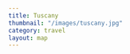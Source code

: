 ```yaml
---
title: Tuscany
thumbnail: "/images/tuscany.jpg"
category: travel
layout: map
---
```

  <head>
  	<meta charset="utf-8">
    <link rel="stylesheet" type="text/css" href="css/style.css">
    <script type="text/javascript" src="https://maps.googleapis.com/maps/api/js?key=AIzaSyBjiDtJdMbIB54fTQAPJV7bljadWrv0Jww"></script>
    <script type="text/javascript" src="js/map.js"></script>
  </head>
  <body>
    <div id="map-canvas"/>
  </body>
